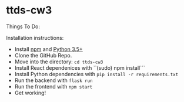# ttds-cw3
Things To Do:

Installation instructions:

- Install [npm](https://docs.npmjs.com/downloading-and-installing-node-js-and-npm) and [Python 3.5+](https://www.python.org/downloads/)
- Clone the GitHub Repo.
- Move into the directory: ``cd ttds-cw3``
- Install React dependenices with ``(sudo) npm install```
- Install Python dependencies with ``pip install -r requirements.txt``
- Run the backend with ``flask run``
- Run the frontend with ``npm start``
- Get working!

